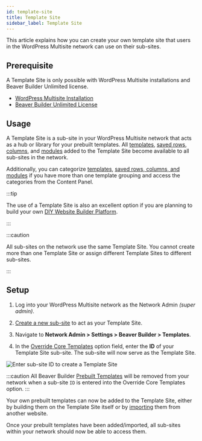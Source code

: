 ```yaml
---
id: template-site
title: Template Site
sidebar_label: Template Site
---
```


This article explains how you can create your own template site that users in the WordPress Multisite network can use on their sub-sites.

## Prerequisite

A Template Site is only possible with WordPress Multisite installations and Beaver Builder Unlimited license.

- [WordPress Multisite Installation](https://wordpress.org/support/article/create-a-network/)
- [Beaver Builder Unlimited License](https://www.wpbeaverbuilder.com/pricing/)

## Usage

A Template Site is a sub-site in your WordPress Multisite network that acts as a hub or library for your prebuilt templates. All [templates](index.md), [saved rows](../saved-content.md), [columns](../saved-content.md), and [modules](../saved-content.md) added to the Template Site become available to all sub-sites in the network.

Additionally, you can categorize [templates](saved-templates.md#categorize-saved-templates), [saved rows, columns, and modules](../saved-content.md) if you have more than one template grouping and access the categories from the Content Panel.

:::tip

The use of a Template Site is also an excellent option if you are planning to build your own [DIY Website Builder Platform](advanced/diy-website-builder-platform.md).

:::

:::caution

All sub-sites on the network use the same Template Site. You cannot create more than one Template Site or assign different Template Sites to different sub-sites.

:::

## Setup

1. Log into your WordPress Multisite network as the Network Admin _(super admin)_.

2. [Create a new sub-site](https://wordpress.org/support/article/network-admin-sites-screen) to act as your Template Site.

3. Navigate to **Network Admin > Settings > Beaver Builder > Templates**.

4. In the [Override Core Templates](settings/templates.md#wordpress-multisite) option field, enter the **ID** of your Template Site sub-site.
   The sub-site will now serve as the Template Site.

![Enter sub-site ID to create a Template Site](/img/beaver-builder/templates--template-site--1.jpg)

:::caution
All Beaver Builder [Prebuilt Templates](prebuilt-templates.md) will be removed from your network when a sub-site `ID` is entered into the Override Core Templates option.
:::

Your own prebuilt templates can now be added to the Template Site, either by building them on the Template Site itself or by [importing](settings/export-import.md) them from another website.

Once your prebuilt templates have been added/imported, all sub-sites within your network should now be able to access them.

